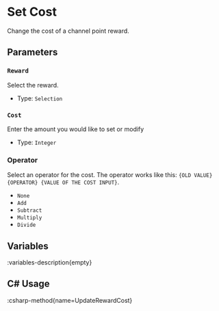 # Set Cost
Change the cost of a channel point reward.

## Parameters
### `Reward`
Select the reward.

- Type: `Selection`

### `Cost`
Enter the amount you would like to set or modify

- Type: `Integer`

### Operator
Select an operator for the cost.
The operator works like this: `{OLD VALUE} {OPERATOR} {VALUE OF THE COST INPUT}`.

- `None`
- `Add`
- `Subtract`
- `Multiply`
- `Divide`

## Variables
:variables-description{empty}

## C# Usage
:csharp-method{name=UpdateRewardCost}